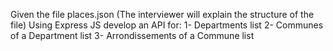 Given the file places.json
(The interviewer will explain the structure of the file)
Using Express JS develop an API for:
1- Departments list
2- Communes of a Department list
3- Arrondissements of a Commune list